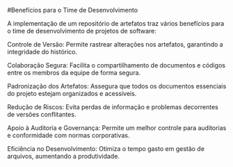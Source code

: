  #Benefícios para o Time de Desenvolvimento

A implementação de um repositório de artefatos traz vários benefícios para o time de desenvolvimento de projetos de software:

Controle de Versão: Permite rastrear alterações nos artefatos, garantindo a integridade do histórico.

Colaboração Segura: Facilita o compartilhamento de documentos e códigos entre os membros da equipe de forma segura.

Padronização dos Artefatos: Assegura que todos os documentos essenciais do projeto estejam organizados e acessíveis.

Redução de Riscos: Evita perdas de informação e problemas decorrentes de versões conflitantes.

Apoio à Auditoria e Governança: Permite um melhor controle para auditorias e conformidade com normas corporativas.

Eficiência no Desenvolvimento: Otimiza o tempo gasto em gestão de arquivos, aumentando a produtividade.
